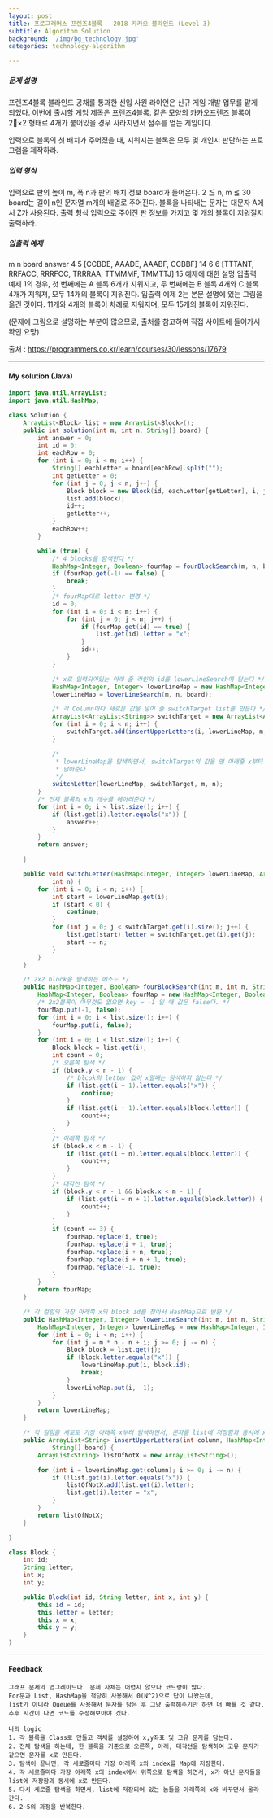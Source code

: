 ```yaml
---
layout: post
title: 프로그래머스 프렌즈4블록 - 2018 카카오 블라인드 (Level 3)
subtitle: Algorithm Solution
background: '/img/bg_technology.jpg'
categories: technology-algorithm

---
```



##### 문제 설명
프렌즈4블록
블라인드 공채를 통과한 신입 사원 라이언은 신규 게임 개발 업무를 맡게 되었다. 이번에 출시할 게임 제목은 프렌즈4블록.
같은 모양의 카카오프렌즈 블록이 2×2 형태로 4개가 붙어있을 경우 사라지면서 점수를 얻는 게임이다.

입력으로 블록의 첫 배치가 주어졌을 때, 지워지는 블록은 모두 몇 개인지 판단하는 프로그램을 제작하라.

##### 입력 형식
입력으로 판의 높이 m, 폭 n과 판의 배치 정보 board가 들어온다.
2 ≦ n, m ≦ 30
board는 길이 n인 문자열 m개의 배열로 주어진다. 블록을 나타내는 문자는 대문자 A에서 Z가 사용된다.
출력 형식
입력으로 주어진 판 정보를 가지고 몇 개의 블록이 지워질지 출력하라.

##### 입출력 예제
m	n	board	answer
4	5	[CCBDE, AAADE, AAABF, CCBBF]	14
6	6	[TTTANT, RRFACC, RRRFCC, TRRRAA, TTMMMF, TMMTTJ]	15
예제에 대한 설명
입출력 예제 1의 경우, 첫 번째에는 A 블록 6개가 지워지고, 두 번째에는 B 블록 4개와 C 블록 4개가 지워져, 모두 14개의 블록이 지워진다.
입출력 예제 2는 본문 설명에 있는 그림을 옮긴 것이다. 11개와 4개의 블록이 차례로 지워지며, 모두 15개의 블록이 지워진다.

(문제에 그림으로 설명하는 부분이 많으므로, 출처를 참고하여 직접 사이트에 들어가서 확인 요망)

출처 : https://programmers.co.kr/learn/courses/30/lessons/17679

---



#### My solution (Java)

```java
import java.util.ArrayList;
import java.util.HashMap;

class Solution {
 	ArrayList<Block> list = new ArrayList<Block>();
	public int solution(int m, int n, String[] board) {
		int answer = 0;
		int id = 0;
		int eachRow = 0;
		for (int i = 0; i < m; i++) {
			String[] eachLetter = board[eachRow].split("");
			int getLetter = 0;
			for (int j = 0; j < n; j++) {
				Block block = new Block(id, eachLetter[getLetter], i, j);
				list.add(block);
				id++;
				getLetter++;
			}
			eachRow++;
		}

		while (true) {
			/* 4 blocks를 탐색한다 */
			HashMap<Integer, Boolean> fourMap = fourBlockSearch(m, n, board);
			if (fourMap.get(-1) == false) {
				break;
			}
			/* fourMap대로 letter 변경 */
			id = 0;
			for (int i = 0; i < m; i++) {
				for (int j = 0; j < n; j++) {
					if (fourMap.get(id) == true) {
						list.get(id).letter = "x";
					}
					id++;
				}
			}

			/* x로 입력되어있는 아래 줄 라인의 id를 lowerLineSearch에 담는다 */
			HashMap<Integer, Integer> lowerLineMap = new HashMap<Integer, Integer>();
			lowerLineMap = lowerLineSearch(m, n, board);

			/* 각 Column마다 새로운 값을 넣어 줄 switchTarget list를 만든다 */
			ArrayList<ArrayList<String>> switchTarget = new ArrayList<ArrayList<String>>();
			for (int i = 0; i < n; i++) {
				switchTarget.add(insertUpperLetters(i, lowerLineMap, m, n, board));
			}

			/*
			 * lowerLineMap을 탐색하면서, switchTarget의 값을 맨 아래줄 x부터 각 switchTarget의 list size만큼
			 * 담아준다
			 */
			switchLetter(lowerLineMap, switchTarget, m, n);
		}
		/* 전체 블록의 x의 개수를 헤아려준다 */
		for (int i = 0; i < list.size(); i++) {
			if (list.get(i).letter.equals("x")) {
				answer++;
			}
		}
		return answer;

	}

	public void switchLetter(HashMap<Integer, Integer> lowerLineMap, ArrayList<ArrayList<String>> switchTarget, int m,
			int n) {
		for (int i = 0; i < n; i++) {
			int start = lowerLineMap.get(i);
			if (start < 0) {
				continue;
			}
			for (int j = 0; j < switchTarget.get(i).size(); j++) {
				list.get(start).letter = switchTarget.get(i).get(j);
				start -= n;
			}
		}
	}

	/* 2x2 block을 탐색하는 메소드 */
	public HashMap<Integer, Boolean> fourBlockSearch(int m, int n, String[] board) {
		HashMap<Integer, Boolean> fourMap = new HashMap<Integer, Boolean>();
		/* 2x2블록이 아무것도 없으면 key = -1 일 때 값은 false다. */
		fourMap.put(-1, false);
		for (int i = 0; i < list.size(); i++) {
			fourMap.put(i, false);
		}
		for (int i = 0; i < list.size(); i++) {
			Block block = list.get(i);
			int count = 0;
			/* 오른쪽 탐색 */
			if (block.y < n - 1) {
				/* blcok의 letter 값이 x일때는 탐색하지 않는다 */
				if (list.get(i + 1).letter.equals("x")) {
					continue;
				}
				if (list.get(i + 1).letter.equals(block.letter)) {
					count++;
				}
			}
			/* 아래쪽 탐색 */
			if (block.x < m - 1) {
				if (list.get(i + n).letter.equals(block.letter)) {
					count++;
				}
			}
			/* 대각선 탐색 */
			if (block.y < n - 1 && block.x < m - 1) {
				if (list.get(i + n + 1).letter.equals(block.letter)) {
					count++;
				}
			}
			if (count == 3) {
				fourMap.replace(i, true);
				fourMap.replace(i + 1, true);
				fourMap.replace(i + n, true);
				fourMap.replace(i + n + 1, true);
				fourMap.replace(-1, true);
			}
		}
		return fourMap;
	}

	/* 각 컬럼의 가장 아래쪽 x의 block id를 찾아서 HashMap으로 반환 */
	public HashMap<Integer, Integer> lowerLineSearch(int m, int n, String[] board) {
		HashMap<Integer, Integer> lowerLineMap = new HashMap<Integer, Integer>();
		for (int i = 0; i < n; i++) {
			for (int j = m * n - n + i; j >= 0; j -= n) {
				Block block = list.get(j);
				if (block.letter.equals("x")) {
					lowerLineMap.put(i, block.id);
					break;
				}
				lowerLineMap.put(i, -1);
			}
		}
		return lowerLineMap;
	}

	/* 각 컬럼을 세로로 가장 아래쪽 x부터 탐색하면서, 문자를 list에 저장함과 동시에 x로 변환해줌 */
	public ArrayList<String> insertUpperLetters(int column, HashMap<Integer, Integer> lowerLineMap, int m, int n,
			String[] board) {
		ArrayList<String> listOfNotX = new ArrayList<String>();

		for (int i = lowerLineMap.get(column); i >= 0; i -= n) {
			if (!list.get(i).letter.equals("x")) {
				listOfNotX.add(list.get(i).letter);
				list.get(i).letter = "x";
			}
		}
		return listOfNotX;
	}

}

class Block {
	int id;
	String letter;
	int x;
	int y;

	public Block(int id, String letter, int x, int y) {
		this.id = id;
		this.letter = letter;
		this.x = x;
		this.y = y;
	}
}
```



---



#### Feedback

```
그래프 문제의 업그레이드다. 문제 자체는 어렵지 않으나 코드량이 많다. 
For문과 List, HashMap을 적당히 사용해서 0(N^2)으로 답이 나왔는데,
list가 아니라 Queue를 사용해서 문자를 담은 후 그냥 출력해주기만 하면 더 빠를 것 같다. 추후 시간이 나면 코드를 수정해보아야 겠다.

나의 logic
1. 각 블록을 Class로 만들고 객체를 설정하여 x,y좌표 및 고유 문자를 담는다.
2. 전체 탐색을 하는데, 한 블록을 기준으로 오른쪽, 아래, 대각선을 탐색하여 고유 문자가 같으면 문자를 x로 만든다.
3. 탐색이 끝나면, 각 세로줄마다 가장 아래쪽 x의 index를 Map에 저장한다.
4. 각 세로줄마다 가장 아래쪽 x의 index에서 위쪽으로 탐색을 하면서, x가 아닌 문자들을 list에 저장함과 동시에 x로 만든다.
5. 다시 세로줄 탐색을 하면서, list에 저장되어 있는 놈들을 아래쪽의 x와 바꾸면서 올라간다.
6. 2~5의 과정을 반복한다.
```


